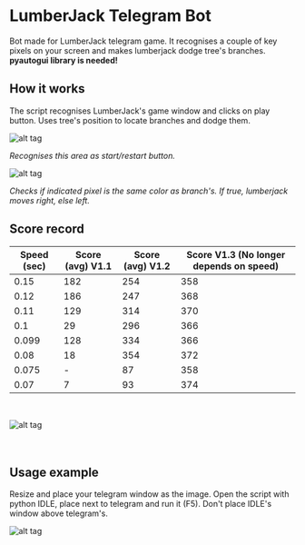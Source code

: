 # LumberJack Telegram Bot
Bot made for LumberJack telegram game. It recognises a couple of key pixels on your screen and makes lumberjack dodge tree's branches. **pyautogui library is needed!**


## How it works
The script recognises LumberJack's game window and clicks on play button. Uses tree's position to locate branches and dodge them.

![alt tag](http://i.imgur.com/H7v3zwo.png)


_Recognises this area as start/restart button._


![alt tag](http://i.imgur.com/hKTuuio.png)


_Checks if indicated pixel is the same color as branch's. If true, lumberjack moves right, else left._


## Score record

| Speed (sec)  | Score (avg) V1.1 |Score (avg) V1.2|Score V1.3 (No longer depends on speed)|
| ------------ | -----------      |-----------     |-----------                            |
| 0.15         | 182              |254             |358                                    |
| 0.12         | 186              |247             |368                                    |
| 0.11         | 129              |314             |370                                    |
| 0.1          | 29               |296             |366                                    |
| 0.099        | 128              |334             |366                                    |
| 0.08         | 18               |354             |372                                    |
| 0.075        | -                |87              |358                                    |
| 0.07         | 7                |93              |374                                    |
<br />

![alt tag](http://i.imgur.com/ZYisvAL.png)
<br />
<br />
<br />
## Usage example

Resize and place your telegram window as the image. Open the script with python IDLE, place next to telegram and run it (F5). Don't place IDLE's window above telegram's.



![alt tag](http://i.imgur.com/tiV3Eze.png)
